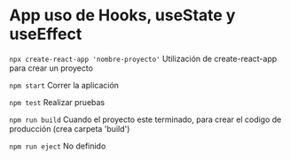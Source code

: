# App uso de Hooks, useState y useEffect

`npx create-react-app 'nombre-proyecto'` 
Utilización de create-react-app para crear un proyecto

`npm start` 
Correr la aplicación

`npm test` 
Realizar pruebas

`npm run build` 
Cuando el proyecto este terminado, para crear el codigo de producción (crea carpeta 'build')

`npm run eject` 
No definido